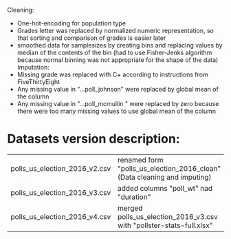 Cleaning: <br/>
- One-hot-encoding for population type
- Grades letter was replaced by normalized numeric representation, so that sorting and comparison of grades is easier later
- smoothed data for samplesizes by creating bins and replacing values by median of the contents of the bin (had to use Fisher-Jenks algorithm because normal binning was not appropriate for the shape of the data)
<br/> Imputation: <br/>
- Missing grade was replaced with C+ according to instructions from FiveThirtyEight
- Any missing value in "...poll_johnson" were replaced by global mean of the column
- Any missing value in "...poll_mcmullin " were replaced by zero because there were too many missing values to use global mean of the column

# Datasets version description:
|   |   |   |
|---|---|---|
| polls_us_election_2016_v2.csv | renamed form "polls_us_election_2016_clean" (Data cleaning and imputing)  | @EvaGostiuk |
| polls_us_election_2016_v3.csv | added columns "poll_wt" nad "duration" | @alliselwah |
| polls_us_election_2016_v4.csv | merged polls_us_election_2016_v3.csv with "pollster-stats-full.xlsx" | @EvaGostiuk |
